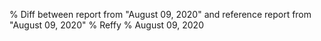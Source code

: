 % Diff between report from "August 09, 2020" and reference report from "August 09, 2020"
% Reffy
% August 09, 2020

